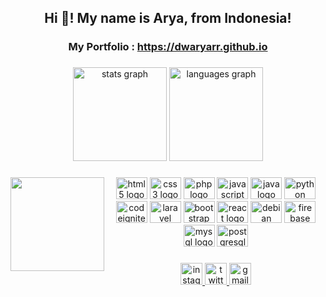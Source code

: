 <h2 align="center">Hi 👋! My name is Arya, from Indonesia!</h2>

<h3 align="center">My Portfolio : <a href="https://dwaryarr.github.io/" target="_blank">https://dwaryarr.github.io</a></h3>


###



<div align="center">
  <img src="https://github-readme-stats.vercel.app/api?hide_title=false&hide_rank=false&show_icons=true&include_all_commits=true&count_private=true&disable_animations=false&theme=codeSTACKr&locale=en&hide_border=false&custom_title=GitHub%20Stats&username=dwaryarr" height="150" alt="stats graph"  />
  <img src="https://github-readme-stats.vercel.app/api/top-langs?locale=en&hide_title=false&layout=compact&card_width=320&langs_count=5&theme=codeSTACKr&hide_border=false&username=dwaryarr" height="150" alt="languages graph"  />
</div>

###

<img align="left" height="150" src="https://c.tenor.com/Bklo77mJokoAAAAC/tenor.gif"  />

###

<div align="center">
  <img src="https://cdn.jsdelivr.net/gh/devicons/devicon/icons/html5/html5-original.svg" height="35" width="50" alt="html5 logo"  />
  <img src="https://cdn.jsdelivr.net/gh/devicons/devicon/icons/css3/css3-original.svg" height="35" width="50" alt="css3 logo"  />
  <img src="https://cdn.jsdelivr.net/gh/devicons/devicon/icons/php/php-original.svg" height="35" width="50" alt="php logo"  />
  <img src="https://cdn.jsdelivr.net/gh/devicons/devicon/icons/javascript/javascript-original.svg" height="35" width="50" alt="javascript logo"  />
  <img src="https://cdn.jsdelivr.net/gh/devicons/devicon/icons/java/java-original.svg" height="35" width="50" alt="java logo"  />
  <img src="https://cdn.jsdelivr.net/gh/devicons/devicon/icons/python/python-original.svg" height="35" width="50" alt="python logo"  />
  <img src="https://cdn.jsdelivr.net/gh/devicons/devicon/icons/codeigniter/codeigniter-plain.svg" height="35" width="50" alt="codeigniter logo"  />
  <img src="https://cdn.jsdelivr.net/gh/devicons/devicon/icons/laravel/laravel-plain-wordmark.svg" height="35" width="50" alt="laravel logo"  />
  <img src="https://cdn.jsdelivr.net/gh/devicons/devicon/icons/bootstrap/bootstrap-plain-wordmark.svg" height="35" width="50" alt="bootstrap logo"  />
  <img src="https://cdn.jsdelivr.net/gh/devicons/devicon/icons/react/react-original-wordmark.svg" height="35" width="50" alt="react logo"  />
  <img src="https://cdn.jsdelivr.net/gh/devicons/devicon/icons/debian/debian-plain-wordmark.svg" height="35" width="50" alt="debian logo"  />
  <img src="https://cdn.jsdelivr.net/gh/devicons/devicon/icons/firebase/firebase-plain-wordmark.svg" height="35" width="50" alt="firebase logo"  />
  <img src="https://cdn.jsdelivr.net/gh/devicons/devicon/icons/mysql/mysql-original-wordmark.svg" height="35" width="50" alt="mysql logo"  />
  <img src="https://cdn.jsdelivr.net/gh/devicons/devicon/icons/postgresql/postgresql-original-wordmark.svg" height="35" width="50" alt="postgresql logo"  />
</div>

###

<div align="center">
  <a href="https://www.instagram.com/aryaramdhni_/" target="_blank">
    <img src="https://img.shields.io/static/v1?message=Instagram&logo=instagram&label=&color=E4405F&logoColor=white&labelColor=&style=for-the-badge" height="35" alt="instagram logo"  />
  </a>
  <a href="https://twitter.com/aryaramdhni_" target="_blank">
    <img src="https://img.shields.io/static/v1?message=Twitter&logo=twitter&label=&color=1DA1F2&logoColor=white&labelColor=&style=for-the-badge" height="35" alt="twitter logo"  />
  </a>
  <a href="dwi.aryaramadhni@gmail.com" target="_blank">
    <img src="https://img.shields.io/static/v1?message=Gmail&logo=gmail&label=&color=D14836&logoColor=white&labelColor=&style=for-the-badge" height="35" alt="gmail logo"  />
  </a>
</div>

###
